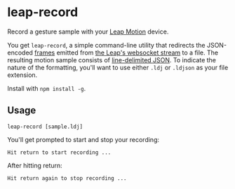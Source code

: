 # leap-record

Record a gesture sample with your [Leap Motion](https://www.leapmotion.com) device.

You get `leap-record`, a simple command-line utility that redirects the JSON-encoded [frames](https://github.com/leapmotion/leapjs/blob/master/PROTOCOL.md#frames) emitted from [the Leap's websocket stream](https://github.com/leapmotion/leapjs/blob/master/PROTOCOL.md) to a file.  The resulting motion sample consists of [line-delimited JSON](http://en.wikipedia.org/wiki/Line_Delimited_JSON).  To indicate the nature of the formatting, you'll want to use either `.ldj` or `.ldjson` as your file extension.

Install with `npm install -g`.


## Usage

    leap-record [sample.ldj]

You'll get prompted to start and stop your recording:

    Hit return to start recording ...

After hitting return:
    
    Hit return again to stop recording ...
